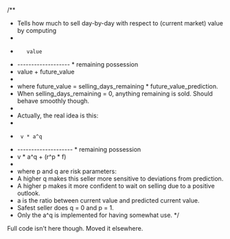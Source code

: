 /**
 * Tells how much to sell day-by-day with respect to (current market) value by computing
 *
 *        value
 * ------------------- * remaining possession
 * value + future_value
 *
 * where future_value = selling_days_remaining * future_value_prediction.
 * When selling_days_remaining = 0, anything remaining is sold. Should behave smoothly though.
 *
 * Actually, the real idea is this:
 *
 *      v * a^q
 * -------------------- * remaining possession
 * v * a^q + (r^p * f)
 *
 * where p and q are risk parameters:
 * A higher q makes this seller more sensitive to deviations from prediction.
 * A higher p makes it more confident to wait on selling due to a positive outlook.
 * a is the ratio between current value and predicted current value.
 * Safest seller does q = 0 and p = 1.
 * Only the a^q is implemented for having somewhat use.
 */

Full code isn't here though. Moved it elsewhere.
